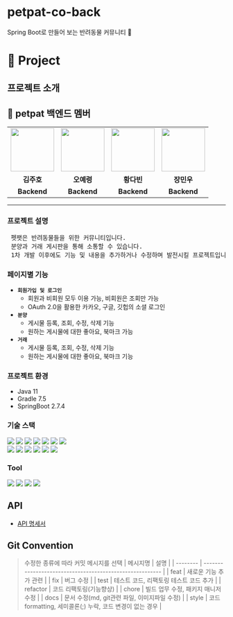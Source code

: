 # petpat-co-back
Spring Boot로 만들어 보는 반려동물 커뮤니티 🐾

# 🐾 Project

## 프로젝트 소개

## 🐣 petpat 백엔드 멤버

<table>
  <tr>
    <td align="center"><a href="https://github.com/kim-ju-ho"><img src="https://avatars.githubusercontent.com/u/45279435?v=4" width="100px" /></a></td>
    <td align="center"><a href="https://github.com/ohyeryung"><img src="https://avatars.githubusercontent.com/u/100130070?v=4" width="100px" /></a></td>
    <td align="center"><a href="https://github.com/ohyeryung"><img src="https://avatars.githubusercontent.com/u/73023890?v=4" width="100px" /></a></td>
    <td align="center"><a href="https://github.com/Littlecold4"><img src="https://avatars.githubusercontent.com/u/72268423?v=4" width="100px" /></a></td>
  </tr>
  <tr>
    <td align="center"><b>김주호</b></td>
    <td align="center"><b>오예령</b></td>
    <td align="center"><b>황다빈</b></td>
    <td align="center"><b>장민우</b></td>
  </tr>
  <tr>
    <td align="center"><b>Backend </b></td>
    <td align="center"><b>Backend </b></td>
    <td align="center"><b>Backend </b></td>
    <td align="center"><b>Backend </b></td>
  </tr>
</table>
<hr>

### 프로젝트 설명

<pre> 펫팻은 반려동물들을 위한 커뮤니티입니다.
 분양과 거래 게시판을 통해 소통할 수 있습니다.
 1차 개발 이후에도 기능 및 내용을 추가하거나 수정하며 발전시킬 프로젝트입니다. </pre>

### 페이지별 기능

- **`회원가입 및 로그인`**
  - 회원과 비회원 모두 이용 가능, 비회원은 조회만 가능
  - OAuth 2.0을 활용한 카카오, 구글, 깃헙의 소셜 로그인 
- **`분양`**
  - 게시물 등록, 조회, 수정, 삭제 기능
  - 원하는 게시물에 대한 좋아요, 북마크 가능
- **`거래`**
  - 게시물 등록, 조회, 수정, 삭제 기능
  - 원하는 게시물에 대한 좋아요, 북마크 기능

### 프로젝트 환경

- Java 11
- Gradle 7.5
- SpringBoot 2.7.4

### 기술 스택
<p>
<img src= "https://img.shields.io/badge/java-%23ED8B00.svg?style=for-the-badge&logo=java&logoColor=white" >
<img src="https://img.shields.io/badge/Spring-6DB33F?style=for-the-badge&logo=Spring&logoColor=white"> 
<img src="https://img.shields.io/badge/Springboot-6DB33F?style=for-the-badge&logo=Springboot&logoColor=white">
<img src="https://img.shields.io/badge/spring security-6DB33F?style=for-the-badge&logo=spring security&logoColor=white">
  <img src="https://img.shields.io/badge/Springjpa-4FC08D?style=for-the-badge&logo=jpa&logoColor=white"> 
<img  src="https://img.shields.io/badge/QueryDSL-4695EB?style=for-the-badge&logo=&logoColor=white">
<img src="https://img.shields.io/badge/MySQL-4479A1?style=for-the-badge&logo=MySQL&logoColor=white">
<br>
<img src="https://img.shields.io/badge/AWS Ec2-232F3E?style=for-the-badge&logo=amazonaws&logoColor=white"> 
<img  src="https://img.shields.io/badge/Docker-2496ED?style=for-the-badge&logo=Docker&logoColor=white">
<img src="https://img.shields.io/badge/Linux-FCC624?style=for-the-badge&logo=linux&logoColor=black">
<img src="https://img.shields.io/badge/gradle-02303A?style=for-the-badge&logo=gradle&logoColor=white">
<img src="https://img.shields.io/badge/Amazon S3-569A31?style=for-the-badge&logo=Amazon S3&logoColor=white">
<img  src="https://img.shields.io/badge/Amazon RDS-527FFF?style=for-the-badge&logo=Amazon RDS&logoColor=white">
<br>
</p>

### Tool
<img src= "https://img.shields.io/badge/IntelliJIDEA-000000.svg?style=for-the-badge&logo=intellij-idea&logoColor=white"/>
<img src="https://img.shields.io/badge/Slack-4A154B?style=for-the-badge&logo=Slack&logoColor=white"/> 
<img src="https://img.shields.io/badge/Git-F05032?style=for-the-badge&logo=Git&logoColor=white"/>
<img src="https://img.shields.io/badge/Github-181717?style=for-the-badge&logo=github&logoColor=white">


## API 
- [API 명세서](https://docs.google.com/spreadsheets/d/1GQ8mQJfZzy7_0CFoN61FxM25Lsl5OUadt8TldtZNUP4/edit#gid=193839811)


## Git Convention

> 수정한 종류에 따라 커밋 메시지를 선택
> | 메시지명 | 설명 |
> | -------- | -------------------------------------------------------- |
> | feat | 새로운 기능 추가 관련 |
> | fix | 버그 수정 |
> | test | 테스트 코드, 리팩토링 테스트 코드 추가 |
> | refactor | 코드 리팩토링(기능향상) |
> | chore | 빌드 업무 수정, 패키지 매니저 수정 |
> | docs | 문서 수정(md, git관련 파일, 이미지파일 수정) |
> | style | 코드 formatting, 세미콜론(;) 누락, 코드 변경이 없는 경우 |
